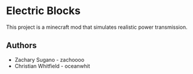#  Electric Blocks
This project is a minecraft mod that simulates realistic power transmission.

## Authors
* Zachary Sugano - zachoooo
* Christian Whitfield - oceanwhit